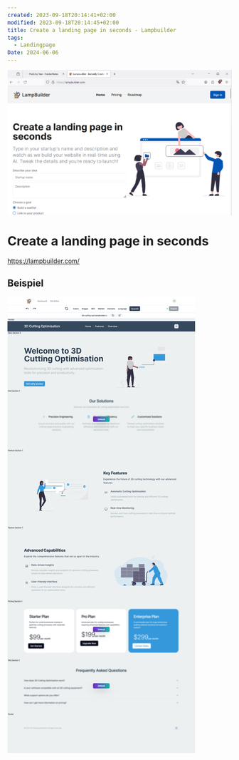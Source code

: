 ```yaml
---
created: 2023-09-18T20:14:41+02:00
modified: 2023-09-18T20:14:45+02:00
title: Create a landing page in seconds - Lampbuilder
tags:
  - Landingpage
Date: 2024-06-06
---
```

![](_asset/2024-06-06-Create%20a%20landing%20page%20in%20seconds_image_1.png)
# Create a landing page in seconds

https://lampbuilder.com/
## Beispiel 

![](_asset/2024-06-06-Create%20a%20landing%20page%20in%20seconds_image_2.png)